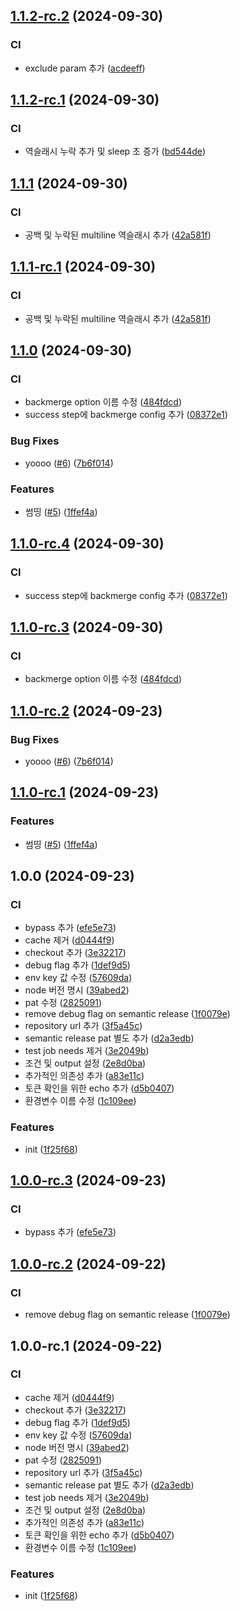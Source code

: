 ## [1.1.2-rc.2](https://github.com/Coalery/ruleset-test/compare/v1.1.2-rc.1...v1.1.2-rc.2) (2024-09-30)


### CI

* exclude param 추가 ([acdeeff](https://github.com/Coalery/ruleset-test/commit/acdeeff16b0fe4f622b95d19e153c743db18e658))

## [1.1.2-rc.1](https://github.com/Coalery/ruleset-test/compare/v1.1.1...v1.1.2-rc.1) (2024-09-30)


### CI

* 역슬래시 누락 추가 및 sleep 초 증가 ([bd544de](https://github.com/Coalery/ruleset-test/commit/bd544de4b053bd3c193d1cd3e9fbf5a958781be7))

## [1.1.1](https://github.com/Coalery/ruleset-test/compare/v1.1.0...v1.1.1) (2024-09-30)


### CI

* 공백 및 누락된 multiline 역슬래시 추가 ([42a581f](https://github.com/Coalery/ruleset-test/commit/42a581fec0beb8cb102dac6d6496adbd03500a53))

## [1.1.1-rc.1](https://github.com/Coalery/ruleset-test/compare/v1.1.0...v1.1.1-rc.1) (2024-09-30)


### CI

* 공백 및 누락된 multiline 역슬래시 추가 ([42a581f](https://github.com/Coalery/ruleset-test/commit/42a581fec0beb8cb102dac6d6496adbd03500a53))

## [1.1.0](https://github.com/Coalery/ruleset-test/compare/v1.0.0...v1.1.0) (2024-09-30)


### CI

* backmerge option 이름 수정 ([484fdcd](https://github.com/Coalery/ruleset-test/commit/484fdcd9d754323b82f5efbf3669426a1e68798d))
* success step에 backmerge config 추가 ([08372e1](https://github.com/Coalery/ruleset-test/commit/08372e10905ce0dfc8da6f87f1e4c035e1a47dc4))


### Bug Fixes

* yoooo ([#6](https://github.com/Coalery/ruleset-test/issues/6)) ([7b6f014](https://github.com/Coalery/ruleset-test/commit/7b6f014ba9b556963680a283f5ee3dba5dce6a34))


### Features

* 썸띵 ([#5](https://github.com/Coalery/ruleset-test/issues/5)) ([1ffef4a](https://github.com/Coalery/ruleset-test/commit/1ffef4a4f6829d8ea89258bbb3602a64f18856c6))

## [1.1.0-rc.4](https://github.com/Coalery/ruleset-test/compare/v1.1.0-rc.3...v1.1.0-rc.4) (2024-09-30)


### CI

* success step에 backmerge config 추가 ([08372e1](https://github.com/Coalery/ruleset-test/commit/08372e10905ce0dfc8da6f87f1e4c035e1a47dc4))

## [1.1.0-rc.3](https://github.com/Coalery/ruleset-test/compare/v1.1.0-rc.2...v1.1.0-rc.3) (2024-09-30)


### CI

* backmerge option 이름 수정 ([484fdcd](https://github.com/Coalery/ruleset-test/commit/484fdcd9d754323b82f5efbf3669426a1e68798d))

## [1.1.0-rc.2](https://github.com/Coalery/ruleset-test/compare/v1.1.0-rc.1...v1.1.0-rc.2) (2024-09-23)


### Bug Fixes

* yoooo ([#6](https://github.com/Coalery/ruleset-test/issues/6)) ([7b6f014](https://github.com/Coalery/ruleset-test/commit/7b6f014ba9b556963680a283f5ee3dba5dce6a34))

## [1.1.0-rc.1](https://github.com/Coalery/ruleset-test/compare/v1.0.0...v1.1.0-rc.1) (2024-09-23)


### Features

* 썸띵 ([#5](https://github.com/Coalery/ruleset-test/issues/5)) ([1ffef4a](https://github.com/Coalery/ruleset-test/commit/1ffef4a4f6829d8ea89258bbb3602a64f18856c6))

## 1.0.0 (2024-09-23)


### CI

* bypass 추가 ([efe5e73](https://github.com/Coalery/ruleset-test/commit/efe5e732b833f7418fa229629d85543f3ace691e))
* cache 제거 ([d0444f9](https://github.com/Coalery/ruleset-test/commit/d0444f95bad2a7ddb67ec1ef7acf627102d2ad47))
* checkout 추가 ([3e32217](https://github.com/Coalery/ruleset-test/commit/3e32217492bcf03708d22e4e5cb8e6497222adc1))
* debug flag 추가 ([1def9d5](https://github.com/Coalery/ruleset-test/commit/1def9d50b844ef245e1047931b36dab6c27a432b))
* env key 값 수정 ([57609da](https://github.com/Coalery/ruleset-test/commit/57609da6719dc0f1c4d4428b9869bc5a46905587))
* node 버전 명시 ([39abed2](https://github.com/Coalery/ruleset-test/commit/39abed298e9180307cb998f3a35d9cdad9ad444e))
* pat 수정 ([2825091](https://github.com/Coalery/ruleset-test/commit/28250919c29ac31d107cb0f13e961a107f0f522c))
* remove debug flag on semantic release ([1f0079e](https://github.com/Coalery/ruleset-test/commit/1f0079ed247b4741df13017c34c7fd0523d4a999))
* repository url 추가 ([3f5a45c](https://github.com/Coalery/ruleset-test/commit/3f5a45c5cc3b6ee33dfcf9df550f2892196ccb6b))
* semantic release pat 별도 추가 ([d2a3edb](https://github.com/Coalery/ruleset-test/commit/d2a3edb43a98c340861be27ba5fede5d02f87feb))
* test job needs 제거 ([3e2049b](https://github.com/Coalery/ruleset-test/commit/3e2049b8b79eb7a5025228836dd48a41e0965e72))
* 조건 및 output 설정 ([2e8d0ba](https://github.com/Coalery/ruleset-test/commit/2e8d0baddb62ac5bf2ab01043044c3c5bd8f956f))
* 추가적인 의존성 추가 ([a83e11c](https://github.com/Coalery/ruleset-test/commit/a83e11c8d0e8f73cef14bc4ead2787866eae348f))
* 토큰 확인을 위한 echo 추가 ([d5b0407](https://github.com/Coalery/ruleset-test/commit/d5b04077d9ad8039e82bb4f7844558a1f0d53db6))
* 환경변수 이름 수정 ([1c109ee](https://github.com/Coalery/ruleset-test/commit/1c109ee0c79ec809b59554f8f8053de2dd8e348e))


### Features

* init ([1f25f68](https://github.com/Coalery/ruleset-test/commit/1f25f68b7a7e2a531758d8ec1954b0653a8f72db))

## [1.0.0-rc.3](https://github.com/Coalery/ruleset-test/compare/v1.0.0-rc.2...v1.0.0-rc.3) (2024-09-23)


### CI

* bypass 추가 ([efe5e73](https://github.com/Coalery/ruleset-test/commit/efe5e732b833f7418fa229629d85543f3ace691e))

## [1.0.0-rc.2](https://github.com/Coalery/ruleset-test/compare/v1.0.0-rc.1...v1.0.0-rc.2) (2024-09-22)


### CI

* remove debug flag on semantic release ([1f0079e](https://github.com/Coalery/ruleset-test/commit/1f0079ed247b4741df13017c34c7fd0523d4a999))

## 1.0.0-rc.1 (2024-09-22)


### CI

* cache 제거 ([d0444f9](https://github.com/Coalery/ruleset-test/commit/d0444f95bad2a7ddb67ec1ef7acf627102d2ad47))
* checkout 추가 ([3e32217](https://github.com/Coalery/ruleset-test/commit/3e32217492bcf03708d22e4e5cb8e6497222adc1))
* debug flag 추가 ([1def9d5](https://github.com/Coalery/ruleset-test/commit/1def9d50b844ef245e1047931b36dab6c27a432b))
* env key 값 수정 ([57609da](https://github.com/Coalery/ruleset-test/commit/57609da6719dc0f1c4d4428b9869bc5a46905587))
* node 버전 명시 ([39abed2](https://github.com/Coalery/ruleset-test/commit/39abed298e9180307cb998f3a35d9cdad9ad444e))
* pat 수정 ([2825091](https://github.com/Coalery/ruleset-test/commit/28250919c29ac31d107cb0f13e961a107f0f522c))
* repository url 추가 ([3f5a45c](https://github.com/Coalery/ruleset-test/commit/3f5a45c5cc3b6ee33dfcf9df550f2892196ccb6b))
* semantic release pat 별도 추가 ([d2a3edb](https://github.com/Coalery/ruleset-test/commit/d2a3edb43a98c340861be27ba5fede5d02f87feb))
* test job needs 제거 ([3e2049b](https://github.com/Coalery/ruleset-test/commit/3e2049b8b79eb7a5025228836dd48a41e0965e72))
* 조건 및 output 설정 ([2e8d0ba](https://github.com/Coalery/ruleset-test/commit/2e8d0baddb62ac5bf2ab01043044c3c5bd8f956f))
* 추가적인 의존성 추가 ([a83e11c](https://github.com/Coalery/ruleset-test/commit/a83e11c8d0e8f73cef14bc4ead2787866eae348f))
* 토큰 확인을 위한 echo 추가 ([d5b0407](https://github.com/Coalery/ruleset-test/commit/d5b04077d9ad8039e82bb4f7844558a1f0d53db6))
* 환경변수 이름 수정 ([1c109ee](https://github.com/Coalery/ruleset-test/commit/1c109ee0c79ec809b59554f8f8053de2dd8e348e))


### Features

* init ([1f25f68](https://github.com/Coalery/ruleset-test/commit/1f25f68b7a7e2a531758d8ec1954b0653a8f72db))
